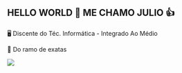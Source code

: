 ## HELLO WORLD 👋 ME CHAMO JULIO 👍

🖥️ Discente do Téc. Informática - Integrado Ao Médio

📖 Do ramo de exatas
<div >
  <img align ='center'src ='https://img.shields.io/badge/Python-3776AB?style=for-the-badge&logo=python&logoColor=white'></img>
</div>
